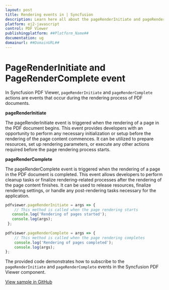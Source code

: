 ```yaml
---
layout: post
title: Rendering events in | Syncfusion
description: Learn here all about the pageRenderInitiate and pageRenderComplete event in Syncfusion Javascript PDF Viewer component of Syncfusion Essential JS 2 and more.
platform: ej2-javascript
control: PDF Viewer
publishingplatform: ##Platform_Name##
documentation: ug
domainurl: ##DomainURL##
---
```


# PageRenderInitiate and PageRenderComplete event

In Syncfusion PDF Viewer, `pageRenderInitiate` and `pageRenderComplete` actions are events that occur during the rendering process of PDF documents. 

**pageRenderInitiate** 

The pageRenderInitiate event is triggered when the rendering of a page in the PDF document begins. This event provides developers with an opportunity to perform any necessary initialization or setup before the rendering of the page content commences. It can be utilized to prepare resources, set up rendering parameters, or execute any other actions required before the page rendering process starts.

**pageRenderComplete**

The pageRenderComplete event is triggered when the rendering of a page in the PDF document is completed. This event allows developers to perform cleanup tasks or finalize rendering-related processes after the rendering of the page content finishes. It can be used to release resources, finalize rendering settings, or handle any post-rendering tasks necessary for the application.

```js
pdfviewer.pageRenderInitiate = args => {
    // This method is called when the page rendering starts
   console.log('Rendering of pages started');
   console.log(args);
 };
 
pdfviewer.pageRenderComplete = args => {
    // This method is called when the page rendering completes
    console.log('Rendering of pages completed');
    console.log(args);
};
```

The provided code demonstrates how to subscribe to the `pageRenderInitiate` and `pageRenderComplete` events in the Syncfusion PDF Viewer component. 

[View sample in GitHub](https://github.com/SyncfusionExamples/javascript-pdf-viewer-examples/tree/master/How%20to/PageRenderStarted%20and%20PageRenderCompleted%20event)